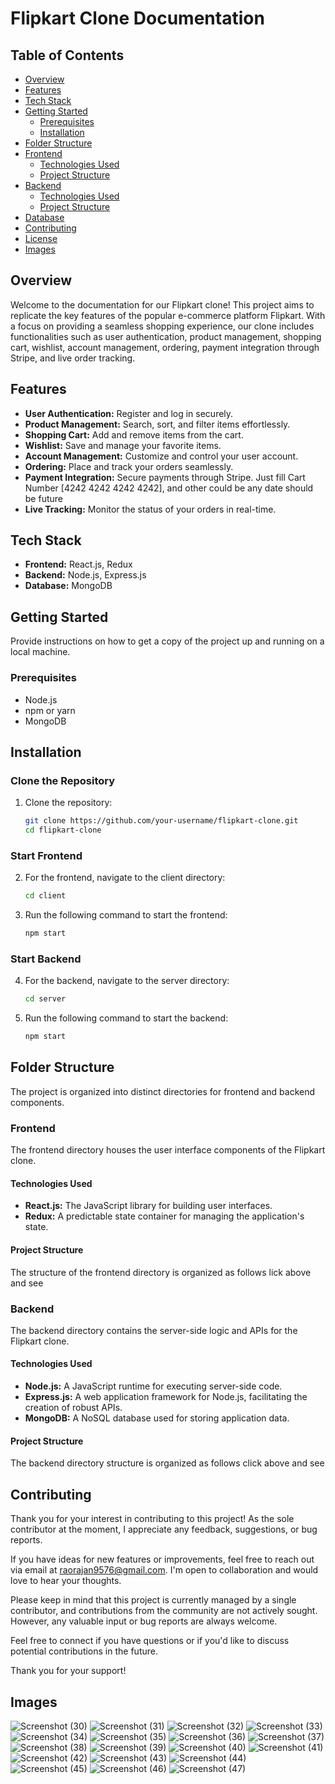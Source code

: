 # Flipkart Clone Documentation

## Table of Contents
- [Overview](#overview)
- [Features](#features)
- [Tech Stack](#tech-stack)
- [Getting Started](#getting-started)
  - [Prerequisites](#prerequisites)
  - [Installation](#installation)
- [Folder Structure](#folder-structure)
- [Frontend](#frontend)
  - [Technologies Used](#technologies-used)
  - [Project Structure](#project-structure)
- [Backend](#backend)
  - [Technologies Used](#technologies-used-1)
  - [Project Structure](#project-structure-1)
- [Database](#database)
- [Contributing](#contributing)
- [License](#license)
- [Images](#images)

## Overview
Welcome to the documentation for our Flipkart clone! This project aims to replicate the key features of the popular e-commerce platform Flipkart. With a focus on providing a seamless shopping experience, our clone includes functionalities such as user authentication, product management, shopping cart, wishlist, account management, ordering, payment integration through Stripe, and live order tracking.

## Features
- **User Authentication:** Register and log in securely.
- **Product Management:** Search, sort, and filter items effortlessly.
- **Shopping Cart:** Add and remove items from the cart.
- **Wishlist:** Save and manage your favorite items.
- **Account Management:** Customize and control your user account.
- **Ordering:** Place and track your orders seamlessly.
- **Payment Integration:** Secure payments through Stripe. Just fill Cart Number [4242 4242 4242 4242], and other could be any date should be future
- **Live Tracking:** Monitor the status of your orders in real-time.


## Tech Stack
- **Frontend:** React.js, Redux
- **Backend:** Node.js, Express.js
- **Database:** MongoDB

## Getting Started
Provide instructions on how to get a copy of the project up and running on a local machine.

### Prerequisites
- Node.js
- npm or yarn
- MongoDB

## Installation

### Clone the Repository

1. Clone the repository:

    ```bash
    git clone https://github.com/your-username/flipkart-clone.git
    cd flipkart-clone
    ```
### Start Frontend
2. For the frontend, navigate to the client directory:

    ```bash
    cd client
    ```
3. Run the following command to start the frontend:

    ```bash
    npm start
    ```
### Start Backend
4. For the backend, navigate to the server directory:
    ```bash
    cd server
    ```
5. Run the following command to start the backend:
    ```bash
    npm start
    ```

## Folder Structure

The project is organized into distinct directories for frontend and backend components.

### Frontend
The frontend directory houses the user interface components of the Flipkart clone.
#### Technologies Used
- **React.js:** The JavaScript library for building user interfaces.
- **Redux:** A predictable state container for managing the application's state.
#### Project Structure
The structure of the frontend directory is organized as follows lick above and see

### Backend
The backend directory contains the server-side logic and APIs for the Flipkart clone.
#### Technologies Used
- **Node.js:** A JavaScript runtime for executing server-side code.
- **Express.js:** A web application framework for Node.js, facilitating the creation of robust APIs.
- **MongoDB:** A NoSQL database used for storing application data.
#### Project Structure
The backend directory structure is organized as follows click above and see

## Contributing

Thank you for your interest in contributing to this project! As the sole contributor at the moment, I appreciate any feedback, suggestions, or bug reports.

If you have ideas for new features or improvements, feel free to reach out via email at [raorajan9576@gmail.com](mailto:raorajan9576@gmail.com). I'm open to collaboration and would love to hear your thoughts.

Please keep in mind that this project is currently managed by a single contributor, and contributions from the community are not actively sought. However, any valuable input or bug reports are always welcome.

Feel free to connect if you have questions or if you'd like to discuss potential contributions in the future.

Thank you for your support!

## Images
![Screenshot (30)](https://github.com/raobaba/Flipkart_Clone/assets/99542983/899f0e61-0974-4ba8-bde2-e6d88232f316)
![Screenshot (31)](https://github.com/raobaba/Flipkart_Clone/assets/99542983/70b2871a-2dc4-4d51-935d-b71f251962c5)
![Screenshot (32)](https://github.com/raobaba/Flipkart_Clone/assets/99542983/1873e4b5-6671-4f93-90dc-f813e1960d0c)
![Screenshot (33)](https://github.com/raobaba/Flipkart_Clone/assets/99542983/b5bea003-d3c9-4e50-ae23-f220a92375ca)
![Screenshot (34)](https://github.com/raobaba/Flipkart_Clone/assets/99542983/45656651-7fae-4dca-8f9a-ab056ebae07f)
![Screenshot (35)](https://github.com/raobaba/Flipkart_Clone/assets/99542983/05862751-293b-4a13-8c33-1f9b0cbecc82)
![Screenshot (36)](https://github.com/raobaba/Flipkart_Clone/assets/99542983/91183dd5-4cf9-43d7-9a9b-44edc5373a55)
![Screenshot (37)](https://github.com/raobaba/Flipkart_Clone/assets/99542983/a5bd27ac-2cf9-4fa9-b5e8-ede6b8f82583)
![Screenshot (38)](https://github.com/raobaba/Flipkart_Clone/assets/99542983/a4a72480-ee60-4a02-af89-f7aef59278ab)
![Screenshot (39)](https://github.com/raobaba/Flipkart_Clone/assets/99542983/c38a183f-e74c-4962-809c-7da566a854c0)
![Screenshot (40)](https://github.com/raobaba/Flipkart_Clone/assets/99542983/c31cbf98-eda3-4aa4-a46c-5ccfc5fcc976)
![Screenshot (41)](https://github.com/raobaba/Flipkart_Clone/assets/99542983/bc1b47cc-278b-49a9-bd8b-b4a5a43545dc)
![Screenshot (42)](https://github.com/raobaba/Flipkart_Clone/assets/99542983/6fbac0eb-48e8-4cb4-85e5-ff54f9899a3f)
![Screenshot (43)](https://github.com/raobaba/Flipkart_Clone/assets/99542983/e1feaabc-4856-44f4-b9f3-95d1743cff08)
![Screenshot (44)](https://github.com/raobaba/Flipkart_Clone/assets/99542983/fb7631e0-d360-4b29-8ec4-877b3fc9f4b0)
![Screenshot (45)](https://github.com/raobaba/Flipkart_Clone/assets/99542983/cbb09410-2125-4389-a97f-91a334dab114)
![Screenshot (46)](https://github.com/raobaba/Flipkart_Clone/assets/99542983/53e263fe-6a8b-48a4-914d-c60188e41518)
![Screenshot (47)](https://github.com/raobaba/Flipkart_Clone/assets/99542983/c9f0eec8-7fe3-48c9-afff-bb125a33b6ef)


 


   
